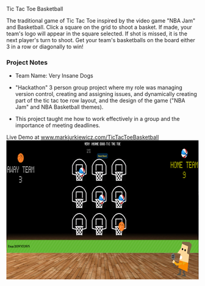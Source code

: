 Tic Tac Toe Basketball

The traditional game of Tic Tac Toe inspired by the video game "NBA Jam" and Basketball.  Click a square on the grid to shoot a basket.  If made, your team's logo will appear in the square selected.  If shot is missed, it is the next player's turn to shoot.  Get your team's basketballs on the board either 3 in a row or diagonally to win! 

### Project Notes

* Team Name: Very Insane Dogs

* "Hackathon" 3 person group project where my role was managing version control, creating and assigning issues, and dynamically creating part of the tic tac toe row layout, and the design of the game ("NBA Jam" and NBA Basketball themes).  
* This project taught me how to work effectively in a group and the importance of meeting deadlines.

Live Demo at www.markjurkiewicz.com/TicTacToeBasketball
![screen shot tic tac toe bball](/Images/tictactoe.png?raw=true "screenshot tic tac toe bball")